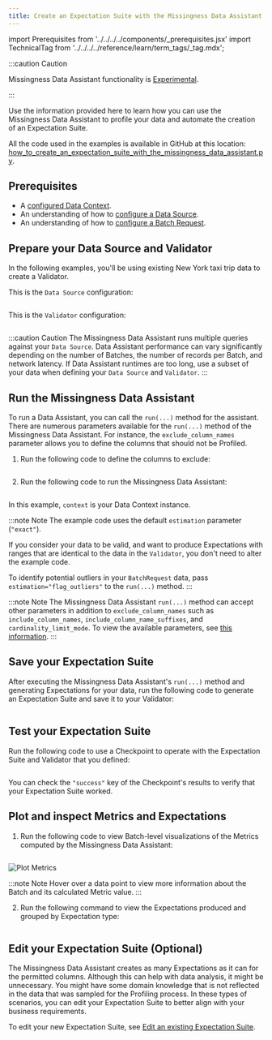 ```yaml
---
title: Create an Expectation Suite with the Missingness Data Assistant
---
```


import Prerequisites from '../../../../components/_prerequisites.jsx'
import TechnicalTag from '../../../../reference/learn/term_tags/_tag.mdx';

:::caution Caution

Missingness Data Assistant functionality is [Experimental](/oss/contributing/contributing_maturity.md).

:::

Use the information provided here to learn how you can use the Missingness Data Assistant to profile your data and automate the creation of an Expectation Suite.

All the code used in the examples is available in GitHub at this location: [how_to_create_an_expectation_suite_with_the_missingness_data_assistant.py](https://github.com/great-expectations/great_expectations/blob/develop/docs/docusaurus/docs/oss/guides/expectations/data_assistants/how_to_create_an_expectation_suite_with_the_missingness_data_assistant.py).

## Prerequisites

<Prerequisites>

- A [configured Data Context](/oss/guides/setup/configuring_data_contexts/instantiating_data_contexts/instantiate_data_context.md).
- An understanding of how to [configure a Data Source](../../connecting_to_your_data/connect_to_data_lp.md).
- An understanding of how to [configure a Batch Request](/oss/guides/connecting_to_your_data/fluent/batch_requests/how_to_request_data_from_a_data_asset.md).

</Prerequisites>

## Prepare your Data Source and Validator

In the following examples, you'll be using existing New York taxi trip data to create a Validator.

This is the `Data Source` configuration:
 
```python title="Python" name="docs/docusaurus/docs/oss/guides/expectations/data_assistants/how_to_create_an_expectation_suite_with_the_missingness_data_assistant.py datasource_config"
```

This is the `Validator` configuration:

```python title="Python" name="docs/docusaurus/docs/oss/guides/expectations/data_assistants/how_to_create_an_expectation_suite_with_the_missingness_data_assistant.py validator"
```

:::caution Caution
The Missingness Data Assistant runs multiple queries against your `Data Source`. Data Assistant performance can vary significantly depending on the number of Batches, the number of records per Batch, and network latency. If Data Assistant runtimes are too long, use a subset of your data when defining your `Data Source` and `Validator`.
:::

## Run the Missingness Data Assistant

To run a Data Assistant, you can call the `run(...)` method for the assistant. There are numerous parameters available for the `run(...)` method of the Missingness Data Assistant. For instance, the `exclude_column_names` parameter allows you to define the columns that should not be Profiled.

1. Run the following code to define the columns to exclude:

  ```python title="Python" name="docs/docusaurus/docs/oss/guides/expectations/data_assistants/how_to_create_an_expectation_suite_with_the_missingness_data_assistant.py exclude_column_names"
  ```

2. Run the following code to run the Missingness Data Assistant:

  ```python title="Python" name="docs/docusaurus/docs/oss/guides/expectations/data_assistants/how_to_create_an_expectation_suite_with_the_missingness_data_assistant.py data_assistant_result"
  ```

  In this example, `context` is your Data Context instance.

  :::note Note
  The example code uses the default `estimation` parameter (`"exact"`).

  If you consider your data to be valid, and want to produce Expectations with ranges that are identical to the data in the `Validator`, you don't need to alter the example code. 
  
  To identify potential outliers in your `BatchRequest` data, pass `estimation="flag_outliers"` to the `run(...)` method.
  :::

  :::note Note
  The Missingness Data Assistant `run(...)` method can accept other parameters in addition to `exclude_column_names` such as `include_column_names`, `include_column_name_suffixes`, and `cardinality_limit_mode`. To view the available parameters, see [this information](https://github.com/great-expectations/great_expectations/blob/develop/great_expectations/rule_based_profiler/data_assistant/column_value_missing_data_assistant.py#L44).
  :::

## Save your Expectation Suite

After executing the Missingness Data Assistant's `run(...)` method and generating Expectations for your data, run the following code to generate an Expectation Suite and save it to your Validator:

  ```python title="Python" name="docs/docusaurus/docs/oss/guides/expectations/data_assistants/how_to_create_an_expectation_suite_with_the_missingness_data_assistant.py save_validator"
  ```
## Test your Expectation Suite

Run the following code to use a Checkpoint to operate with the Expectation Suite and Validator that you defined:

  ```python title="Python" name="docs/docusaurus/docs/oss/guides/expectations/data_assistants/how_to_create_an_expectation_suite_with_the_missingness_data_assistant.py checkpoint"
  ```

You can check the `"success"` key of the Checkpoint's results to verify that your Expectation Suite worked.

## Plot and inspect Metrics and Expectations

1. Run the following code to view Batch-level visualizations of the Metrics computed by the Missingness Data Assistant:

  ```python title="Python" name="docs/docusaurus/docs/oss/guides/expectations/data_assistants/how_to_create_an_expectation_suite_with_the_missingness_data_assistant.py plot_metrics"
  ```

  ![Plot Metrics](/docs/oss/images/data_assistant_plot_metrics.png)

  :::note Note
  Hover over a data point to view more information about the Batch and its calculated Metric value.
  :::

2. Run the following command to view the Expectations produced and grouped by Expectation type:

  ```python title="Python" name="docs/docusaurus/docs/oss/guides/expectations/data_assistants/how_to_create_an_expectation_suite_with_the_missingness_data_assistant.py show_expectations_by_expectation_type"
  ```

## Edit your Expectation Suite (Optional)

The Missingness Data Assistant creates as many Expectations as it can for the permitted columns. Although this can help with data analysis, it might be unnecessary.  You might have some domain knowledge that is not reflected in the data that was sampled for the Profiling process. In these types of scenarios, you can edit your Expectation Suite to better align with your business requirements.

To edit your new Expectation Suite, see [Edit an existing Expectation Suite](/oss/guides/expectations/how_to_edit_an_existing_expectationsuite.md).